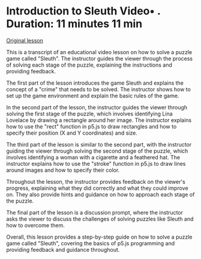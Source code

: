 # Introduction to Sleuth Video• . Duration: 11 minutes 11 min

[Original lesson](https://www.coursera.org/learn/uol-introduction-to-programming-1/lecture/MqFMq/introduction-to-sleuth)

This is a transcript of an educational video lesson on how to solve a puzzle game called "Sleuth". The instructor guides the viewer through the process of solving each stage of the puzzle, explaining the instructions and providing feedback.

The first part of the lesson introduces the game Sleuth and explains the concept of a "crime" that needs to be solved. The instructor shows how to set up the game environment and explain the basic rules of the game.

In the second part of the lesson, the instructor guides the viewer through solving the first stage of the puzzle, which involves identifying Lina Lovelace by drawing a rectangle around her image. The instructor explains how to use the "rect" function in p5.js to draw rectangles and how to specify their position (X and Y coordinates) and size.

The third part of the lesson is similar to the second part, with the instructor guiding the viewer through solving the second stage of the puzzle, which involves identifying a woman with a cigarette and a feathered hat. The instructor explains how to use the "stroke" function in p5.js to draw lines around images and how to specify their color.

Throughout the lesson, the instructor provides feedback on the viewer's progress, explaining what they did correctly and what they could improve on. They also provide hints and guidance on how to approach each stage of the puzzle.

The final part of the lesson is a discussion prompt, where the instructor asks the viewer to discuss the challenges of solving puzzles like Sleuth and how to overcome them.

Overall, this lesson provides a step-by-step guide on how to solve a puzzle game called "Sleuth", covering the basics of p5.js programming and providing feedback and guidance throughout.

